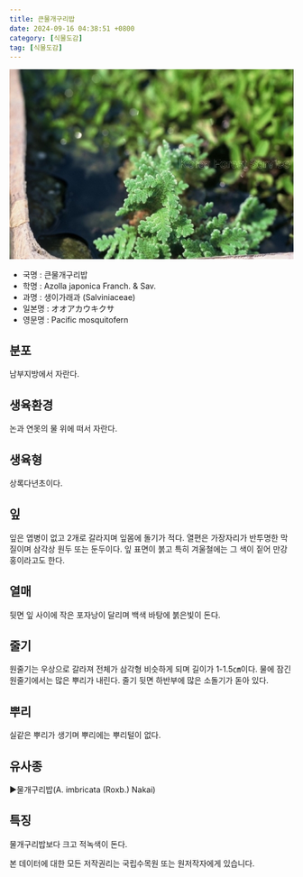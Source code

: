 ```yaml
---
title: 큰물개구리밥
date: 2024-09-16 04:38:51 +0800
category: [식물도감]
tag: [식물도감]
---
```




![큰물개구리밥](/assets/img/fileUpload/plants/basic/Salviniaceae/Azolla/4429/1_th2.JPG)
- 국명 : 큰물개구리밥
- 학명 : Azolla japonica Franch. & Sav.
- 과명 : 생이가래과 (Salviniaceae)
- 일본명 : オオアカウキクサ
- 영문명 : Pacific mosquitofern


## 분포
남부지방에서 자란다.
## 생육환경
논과 연못의 물 위에 떠서 자란다.
## 생육형
상록다년초이다.
## 잎
잎은 엽병이 없고 2개로 갈라지며 잎몸에 돌기가 적다. 열편은 가장자리가 반투명한 막질이며 삼각상 원두 또는 둔두이다. 잎 표면이 붉고 특히 겨울철에는 그 색이 짙어 만강홍이라고도 한다.
## 열매
뒷면 잎 사이에 작은 포자낭이 달리며 백색 바탕에 붉은빛이 돈다.
## 줄기
원줄기는 우상으로 갈라져 전체가 삼각형 비슷하게 되며 길이가 1-1.5㎝이다. 물에 잠긴 원줄기에서는 많은 뿌리가 내린다. 줄기 뒷면 하반부에 많은 소돌기가 돋아 있다.
## 뿌리
실같은 뿌리가 생기며 뿌리에는 뿌리털이 없다.
## 유사종
▶물개구리밥(A. imbricata (Roxb.) Nakai)
## 특징
물개구리밥보다 크고 적녹색이 돈다.






본 데이터에 대한 모든 저작권리는 국립수목원 또는 원저작자에게 있습니다.
